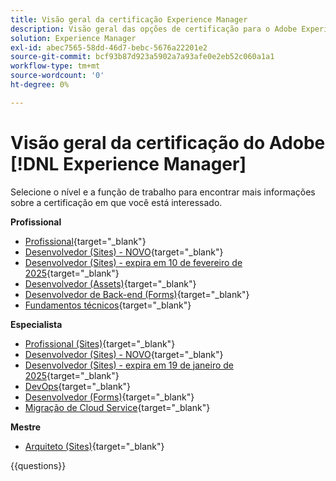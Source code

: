 ```yaml
---
title: Visão geral da certificação Experience Manager
description: Visão geral das opções de certificação para o Adobe Experience Manager
solution: Experience Manager
exl-id: abec7565-58dd-46d7-bebc-5676a22201e2
source-git-commit: bcf93b87d923a5902a7a93afe0e2eb52c060a1a1
workflow-type: tm+mt
source-wordcount: '0'
ht-degree: 0%

---
```


# Visão geral da certificação do Adobe [!DNL Experience Manager]

Selecione o nível e a função de trabalho para encontrar mais informações sobre a certificação em que você está interessado.

**Profissional**

* [Profissional](https://certification.adobe.com/certification/experience-manager-business-practitioner-professional){target="_blank"} <!--AD0-E126-->
* [Desenvolvedor (Sites) - NOVO](https://certification.adobe.com/certification/sites-developer-professional-v2){target="_blank"} <!--AD0-E128-->
* [Desenvolvedor (Sites) - expira em 10 de fevereiro de 2025](https://certification.adobe.com/certification/sites-developer-professional){target="_blank"} <!--AD0-E123-->
* [Desenvolvedor (Assets)](https://certification.adobe.com/certification/assets-developer-professional){target="_blank"} <!--AD0-E129-->
* [Desenvolvedor de Back-end (Forms)](https://certification.adobe.com/certification/backend-developer-professional){target="_blank"} <!--AD0-E127-->
* [Fundamentos técnicos](https://certification.adobe.com/certification/technical-foundations-professional){target="_blank"} <!--AD0-E132-->

**Especialista**

* [Profissional (Sites)](https://certification.adobe.com/certification/sites-business-practitioner-expert){target="_blank"} <!--AD0-E121-->
* [Desenvolvedor (Sites) - NOVO](https://certification.adobe.com/certification/sites-developer-expert-v2){target="_blank"} <!--AD0-E137-->
* [Desenvolvedor (Sites) - expira em 19 de janeiro de 2025](https://certification.adobe.com/certification/sites-developer-expert){target="_blank"} <!--AD0-E134-->
* [DevOps](https://certification.adobe.com/certification/aem-devops-engineer-expert){target="_blank"} <!--AD0-E124-->
* [Desenvolvedor (Forms)](https://certification.adobe.com/certification/aem-forms-developer-expert){target="_blank"} <!--AD0-E125-->
* [Migração de Cloud Service](https://certification.adobe.com/certification/cloud-service-migration-expert){target="_blank"} <!--AD0-E136-->

**Mestre**

* [Arquiteto (Sites)](https://certification.adobe.com/certification/sites-architect-master){target="_blank"} <!--AD0-E117-->

{{questions}}
